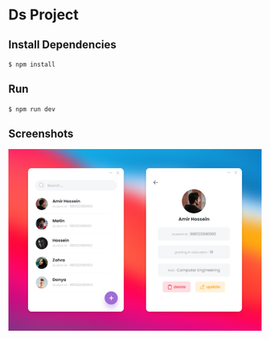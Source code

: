 # Ds Project

## Install Dependencies

`$ npm install`

## Run

`$ npm run dev`

## Screenshots

![home page](./screenshots/Frame.png)